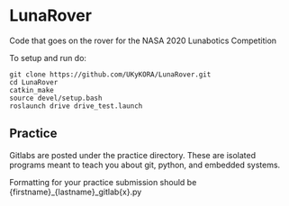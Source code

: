 # LunaRover
Code that goes on the rover for the NASA 2020 Lunabotics Competition

To setup and run do: 
```shell
git clone https://github.com/UKyKORA/LunaRover.git
cd LunaRover
catkin_make
source devel/setup.bash
roslaunch drive drive_test.launch
```
## Practice
Gitlabs are posted under the practice directory. These are isolated programs meant to teach 
you about git, python, and embedded systems. 

Formatting for your practice submission should be {firstname}_{lastname}_gitlab{x}.py
